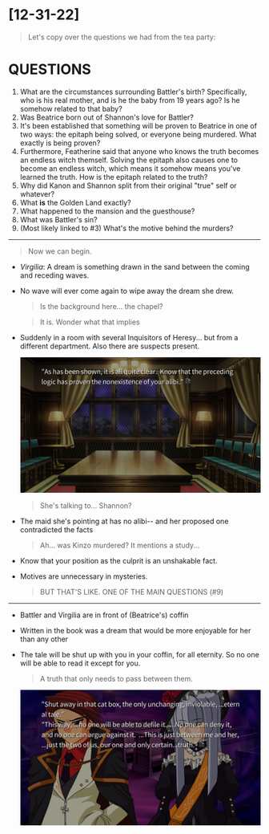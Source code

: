 # [12-31-22]

> Let's copy over the questions we had from the tea party:

# QUESTIONS

1. What are the circumstances surrounding Battler's birth? Specifically, who is his real mother, and is he the baby from 19 years ago? Is he somehow related to that baby?
2. Was Beatrice born out of Shannon's love for Battler?
3. It's been established that something will be proven to Beatrice in one of two ways: the epitaph being solved, or everyone being murdered. What exactly is being proven?
4. Furthermore, Featherine said that anyone who knows the truth becomes an endless witch themself. Solving the epitaph also causes one to become an endless witch, which means it somehow means you've learned the truth. How is the epitaph related to the truth?
5. Why did Kanon and Shannon split from their original "true" self or whatever?
6. What **is** the Golden Land exactly?
7. What happened to the mansion and the guesthouse?
8. What was Battler's sin?
9. (Most likely linked to #3) What's the motive behind the murders?

---

> Now we can begin.

-   _Virgilia_: A dream is something drawn in the sand between the coming and receding waves.
-   No wave will ever come again to wipe away the dream she drew.

    > Is the background here... the chapel?

    > It is. Wonder what that implies

-   Suddenly in a room with several Inquisitors of Heresy... but from a different department. Also there are suspects present.

    ![throwback to episode 5?](assets/Umineko5to8_9MSoS9yC9A.jpg)

    > She's talking to... Shannon?

-   The maid she's pointing at has no alibi-- and her proposed one contradicted the facts
    > Ah... was Kinzo murdered? It mentions a study...
-   Know that your position as the culprit is an unshakable fact.
-   Motives are unnecessary in mysteries.
    > BUT THAT'S LIKE. ONE OF THE MAIN QUESTIONS (#9)

---

-   Battler and Virgilia are in front of (Beatrice's) coffin
-   Written in the book was a dream that would be more enjoyable for her than any other
-   The tale will be shut up with you in your coffin, for all eternity. So no one will be able to read it except for you.

    > A truth that only needs to pass between them.

    ![so many emotions](assets/Umineko5to8_2sVEPlQNbF.png)
